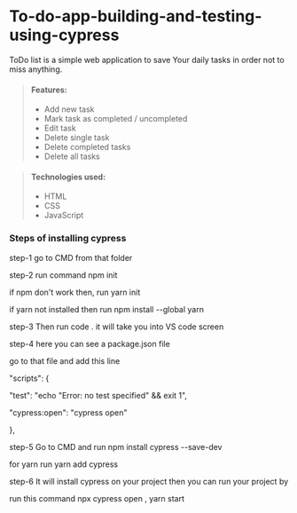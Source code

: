 # To-do-app-building-and-testing-using-cypress

ToDo list is a simple web application to save Your daily tasks in order not to miss anything.

>####  Features: 
 > - Add new task
 > - Mark task as completed / uncompleted
 > - Edit task
 > - Delete single task
 > - Delete completed tasks
 > - Delete all tasks
  
>#### Technologies used:
  >- HTML
  >- CSS
  >- JavaScript
### Steps of installing cypress
step-1 go to CMD from that folder

step-2 run command npm init

if npm don't work then, run yarn init

if yarn not installed then run npm install --global yarn

step-3 Then run code . it will take you into VS code screen

step-4 here you can see a package.json file

go to that file and add this line

"scripts": {

"test": "echo \"Error: no test specified\" && exit 1",

"cypress:open": "cypress open"

},

step-5 Go to CMD and run npm install cypress --save-dev

for yarn run yarn add cypress

step-6 It will install cypress on your project then you can run your project by

run this command npx cypress open , yarn start
